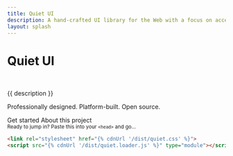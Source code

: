 ```yaml
---
title: Quiet UI
description: A hand-crafted UI library for the Web with a focus on accessibility, performance, longevity, and aesthetics.
layout: splash
---
```


<div class="splash">
<h1 class="visually-hidden">Quiet UI</h1>
<img class="only-light" src="/assets/images/wordmark-light.svg" alt="">
<img class="only-dark" src="/assets/images/wordmark-dark.svg" alt="">

<p class="subtitle">{{ description }}</p>

<p>
Professionally designed. Platform-built. Open source.
</p>

<div class="splash-actions">

<quiet-button href="/docs/" variant="primary" pill>
Get started
</quiet-button>

<quiet-button href="/about" pill>
About this project
</quiet-button>

</div>

<div class="quick-start">
<small>Ready to jump in? Paste this into your <code>&lt;head&gt;</code> and go…</small>

```html
<link rel="stylesheet" href="{% cdnUrl '/dist/quiet.css' %}">
<script src="{% cdnUrl '/dist/quiet.loader.js' %}" type="module"></script>
```

</div>
</div>
